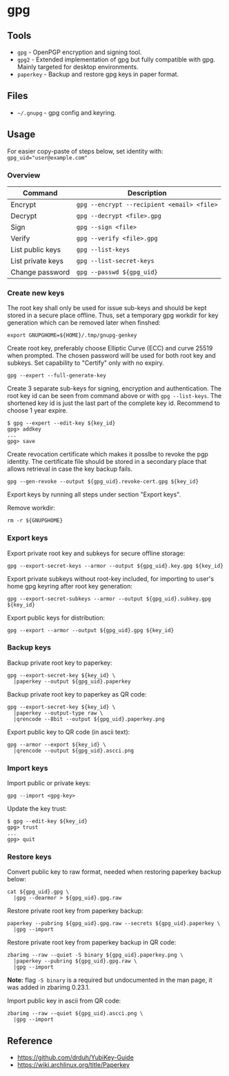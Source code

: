 # gpg

## Tools

* `gpg` - OpenPGP encryption and signing tool.
* `gpg2` - Extended implementation of gpg but fully compatible with gpg. Mainly
  targeted for desktop environments.
* `paperkey` - Backup and restore gpg keys in paper format.

## Files

* `~/.gnupg` - gpg config and keyring.

## Usage

For easier copy-paste of steps below, set identity with:
`gpg_uid="user@example.com"`

### Overview

Command           | Description
------------------|-------------------------------------------
Encrypt           | `gpg --encrypt --recipient <email> <file>`
Decrypt           | `gpg --decrypt <file>.gpg`
Sign              | `gpg --sign <file>`
Verify            | `gpg --verify <file>.gpg`
List public keys  | `gpg --list-keys`
List private keys | `gpg --list-secret-keys`
Change password   | `gpg --passwd ${gpg_uid}`

### Create new keys

The root key shall only be used for issue sub-keys and should be kept stored in
a secure place offline. Thus, set a temporary gpg workdir for key generation
which can be removed later when finshed:

    export GNUPGHOME=${HOME}/.tmp/gnupg-genkey

Create root key, preferably choose Elliptic Curve (ECC) and curve 25519 when
prompted. The chosen password will be used for both root key and subkeys. Set
capability to "Certify" only with no expiry.

    gpg --expert --full-generate-key

Create 3 separate sub-keys for signing, encryption and authentication. The root
key id can be seen from command above or with `gpg --list-keys`. The shortened
key id is just the last part of the complete key id. Recommend to choose
1 year expire.

    $ gpg --expert --edit-key ${key_id}
    gpg> addkey
    ...
    gpg> save

Create revocation certificate which makes it posslbe to revoke the pgp identity.
The certificate file should be stored in a secondary place that allows retrieval
in case the key backup fails.

    gpg --gen-revoke --output ${gpg_uid}.revoke-cert.gpg ${key_id}

Export keys by running all steps under section "Export keys".

Remove workdir:

    rm -r ${GNUPGHOME}

### Export keys

Export private root key and subkeys for secure offline storage:

    gpg --export-secret-keys --armor --output ${gpg_uid}.key.gpg ${key_id}

Export private subkeys without root-key included, for importing to user's home
gpg keyring after root key generation:

    gpg --export-secret-subkeys --armor --output ${gpg_uid}.subkey.gpg ${key_id}

Export public keys for distribution:

    gpg --export --armor --output ${gpg_uid}.gpg ${key_id}

### Backup keys

Backup private root key to paperkey:

    gpg --export-secret-key ${key_id} \
      |paperkey --output ${gpg_uid}.paperkey

Backup private root key to paperkey as QR code:

    gpg --export-secret-key ${key_id} \
      |paperkey --output-type raw \
      |qrencode --8bit --output ${gpg_uid}.paperkey.png

Export public key to QR code (in ascii text):

    gpg --armor --export ${key_id} \
      |qrencode --output ${gpg_uid}.ascci.png

### Import keys

Import public or private keys:

    gpg --import <gpg-key>

Update the key trust:

    $ gpg --edit-key ${key_id}
    gpg> trust
    ...
    gpg> quit

### Restore keys

Convert public key to raw format, needed when restoring paperkey
backup below:

    cat ${gpg_uid}.gpg \
      |gpg --dearmor > ${gpg_uid}.gpg.raw

Restore private root key from paperkey backup:

    paperkey --pubring ${gpg_uid}.gpg.raw --secrets ${gpg_uid}.paperkey \
      |gpg --import

Restore private root key from paperkey backup in QR code:

    zbarimg --raw --quiet -S binary ${gpg_uid}.paperkey.png \
      |paperkey --pubring ${gpg_uid}.gpg.raw \
      |gpg --import

__Note:__ flag `-S binary` is a required but undocumented in the man page, it
was added in zbarimg 0.23.1.

Import public key in ascii from QR code:

    zbarimg --raw --quiet ${gpg_uid}.ascci.png \
      |gpg --import

## Reference

* <https://github.com/drduh/YubiKey-Guide>
* <https://wiki.archlinux.org/title/Paperkey>

